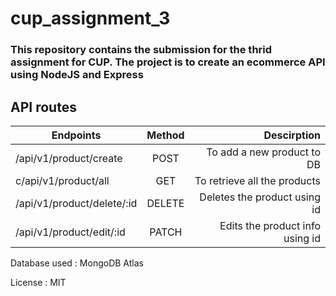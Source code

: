 # cup_assignment_3

### This repository contains the submission for the thrid assignment for CUP. The project is to create an ecommerce API using NodeJS and Express

## API routes

| Endpoints     | Method        | Descirption  |
| ------------- |:-------------:| ------------:|
| /api/v1/product/create      | POST| To add a new product to DB        |
| c/api/v1/product/all      | GET    |   To retrieve all the products        |
| /api/v1/product/delete/:id | DELETE    |    Deletes the product using id        |
|/api/v1/product/edit/:id|PATCH|Edits the product info using id |

Database used : MongoDB Atlas

License : MIT
